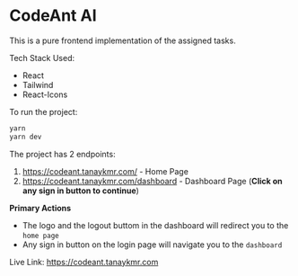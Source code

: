 # CodeAnt AI

This is a pure frontend implementation of the assigned tasks.

Tech Stack Used:

- React
- Tailwind
- React-Icons

To run the project:

```bash
yarn
yarn dev
```

The project has 2 endpoints:

1. https://codeant.tanaykmr.com/ - Home Page
2. https://codeant.tanaykmr.com/dashboard - Dashboard Page (**Click on any sign in button to continue**)

**Primary Actions**

- The logo and the logout buttom in the dashboard will redirect you to the `home page`
- Any sign in button on the login page will navigate you to the `dashboard`

Live Link: https://codeant.tanaykmr.com
